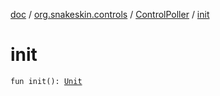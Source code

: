 [doc](../../index.md) / [org.snakeskin.controls](../index.md) / [ControlPoller](index.md) / [init](./init.md)

# init

`fun init(): `[`Unit`](https://kotlinlang.org/api/latest/jvm/stdlib/kotlin/-unit/index.html)
